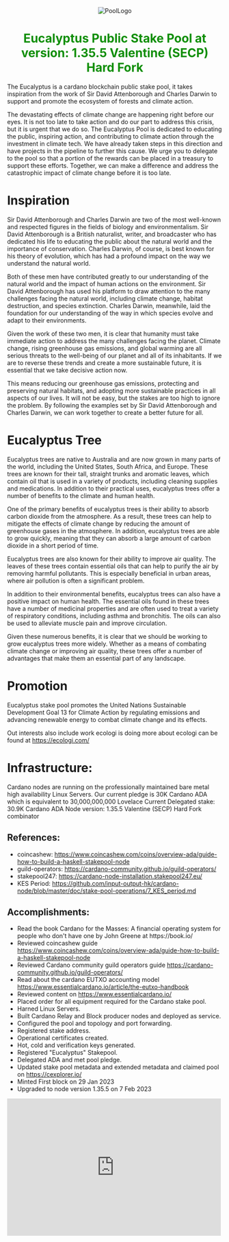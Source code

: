 
<div style="display: flex; align-items: flex-start; justify-content: center;">
    <img src="https://user-images.githubusercontent.com/115787614/210828258-4b177721-2950-4052-91dc-b93a25fb7843.png" alt="PoolLogo">
</div>

<center> <h1 style="text-align: center;color: #0f8e06;">Eucalyptus Public Stake Pool at version: 1.35.5 Valentine (SECP) Hard Fork </h1> </center>

The Eucalyptus is a cardano blockchain public stake pool, it takes inspiration from the work of Sir David Attenborough and Charles Darwin to support and promote the ecosystem of forests and climate action.

The devastating effects of climate change are happening right before our eyes. It is not too late to take action and do our part to address this crisis, but it is urgent that we do so. The Eucalyptus Pool is dedicated to educating the public, inspiring action, and contributing to climate action through the investment in climate tech. We have already taken steps in this direction and have projects in the pipeline to further this cause. We urge you to delegate to the pool so that a portion of the rewards can be placed in a treasury to support these efforts. Together, we can make a difference and address the catastrophic impact of climate change before it is too late.

# Inspiration
Sir David Attenborough and Charles Darwin are two of the most well-known and respected figures in the fields of biology and environmentalism. Sir David Attenborough is a British naturalist, writer, and broadcaster who has dedicated his life to educating the public about the natural world and the importance of conservation. Charles Darwin, of course, is best known for his theory of evolution, which has had a profound impact on the way we understand the natural world.

Both of these men have contributed greatly to our understanding of the natural world and the impact of human actions on the environment. Sir David Attenborough has used his platform to draw attention to the many challenges facing the natural world, including climate change, habitat destruction, and species extinction. Charles Darwin, meanwhile, laid the foundation for our understanding of the way in which species evolve and adapt to their environments.

Given the work of these two men, it is clear that humanity must take immediate action to address the many challenges facing the planet. Climate change, rising greenhouse gas emissions, and global warming are all serious threats to the well-being of our planet and all of its inhabitants. If we are to reverse these trends and create a more sustainable future, it is essential that we take decisive action now.

This means reducing our greenhouse gas emissions, protecting and preserving natural habitats, and adopting more sustainable practices in all aspects of our lives. It will not be easy, but the stakes are too high to ignore the problem. By following the examples set by Sir David Attenborough and Charles Darwin, we can work together to create a better future for all.

# Eucalyptus Tree
Eucalyptus trees are native to Australia and are now grown in many parts of the world, including the United States, South Africa, and Europe. These trees are known for their tall, straight trunks and aromatic leaves, which contain oil that is used in a variety of products, including cleaning supplies and medications. In addition to their practical uses, eucalyptus trees offer a number of benefits to the climate and human health.

One of the primary benefits of eucalyptus trees is their ability to absorb carbon dioxide from the atmosphere. As a result, these trees can help to mitigate the effects of climate change by reducing the amount of greenhouse gases in the atmosphere. In addition, eucalyptus trees are able to grow quickly, meaning that they can absorb a large amount of carbon dioxide in a short period of time.

Eucalyptus trees are also known for their ability to improve air quality. The leaves of these trees contain essential oils that can help to purify the air by removing harmful pollutants. This is especially beneficial in urban areas, where air pollution is often a significant problem.

In addition to their environmental benefits, eucalyptus trees can also have a positive impact on human health. The essential oils found in these trees have a number of medicinal properties and are often used to treat a variety of respiratory conditions, including asthma and bronchitis. The oils can also be used to alleviate muscle pain and improve circulation.

Given these numerous benefits, it is clear that we should be working to grow eucalyptus trees more widely. Whether as a means of combating climate change or improving air quality, these trees offer a number of advantages that make them an essential part of any landscape.

# Promotion
Eucalyptus stake pool promotes the United Nations Sustainable Development Goal 13 for Climate Action by regulating emissions and advancing renewable energy to combat climate change and its effects.


Out interests also include work ecologi is doing more about ecologi can be found at https://ecologi.com/

# Infrastructure:
Cardano nodes are running on the professionally maintained bare metal high availability Linux Servers.
Our current pledge is 30K Cardano ADA which is equivalent to 30,000,000,000 Lovelace
Current Delegated stake: 30.9K Cardano ADA
Node version: 1.35.5 Valentine (SECP) Hard Fork combinator


<html>
<body>

<h2> References: </h2>
     <ul>
<li>coincashew: <a href="https://www.coincashew.com/coins/overview-ada/guide-how-to-build-a-haskell-stakepool-node">https://www.coincashew.com/coins/overview-ada/guide-how-to-build-a-haskell-stakepool-node</a> </li>
<li>guild-operators: <a href="https://cardano-community.github.io/guild-operators/">https://cardano-community.github.io/guild-operators/</a> </li>
<li>stakepool247: <a href="https://cardano-node-installation.stakepool247.eu/">https://cardano-node-installation.stakepool247.eu/</a></li>
<li>KES Period: <a href="https://github.com/input-output-hk/cardano-node/blob/master/doc/stake-pool-operations/7_KES_period.md">https://github.com/input-output-hk/cardano-node/blob/master/doc/stake-pool-operations/7_KES_period.md</a></li>
          </ul>
  <h2>Accomplishments:</h2>
  <ul>
    <li>Read the book Cardano for the Masses: A financial operating system for people who don't have one by John Greene at https://book.io/</li>
    <li>Reviewed coincashew guide <a href="https://www.coincashew.com/coins/overview-ada/guide-how-to-build-a-haskell-stakepool-node">https://www.coincashew.com/coins/overview-ada/guide-how-to-build-a-haskell-stakepool-node</a></li>
    <li>Reviewed Cardano community guild operators guide <a href="https://cardano-community.github.io/
guild-operators/">https://cardano-community.github.io/guild-operators/</a></li>
<li>Read about the cardano EUTXO accounting model <a href="https://www.essentialcardano.io/article/the-eutxo-handbook">https://www.essentialcardano.io/article/the-eutxo-handbook</a></li>
<li>Reviewed content on <a href="https://www.essentialcardano.io/">https://www.essentialcardano.io/</a></li>
<li>Placed order for all equipment required for the Cardano stake pool.</li>
<li>Harned Linux Servers.</li>
<li>Built Cardano Relay and Block producer nodes and deployed as service.</li>
<li>Configured the pool and topology and port forwarding.</li>
<li>Registered stake address.</li>
<li>Operational certificates created.</li>
<li>Hot, cold and verification keys generated.</li>
<li>Registered "Eucalyptus" Stakepool.</li>
<li>Delegated ADA and met pool pledge.</li>
<li>Updated stake pool metadata and extended metadata and claimed pool on <a href="https://cexplorer.io/">https://cexplorer.io/</a></li>
<li>Minted First block on 29 Jan 2023 </li>
<li> Upgraded to node version 1.35.5 on 7 Feb 2023 </li>

  </ul>
<iframe width="500" height="320" frameborder="0" src="https://img.cexplorer.io/w/widget.html?pool=pool10nw2295p9xkwtzpm26ewn79v3m2ez2yztjzqusc8n6kqxrja8wp&theme=dark"><a href="https://cexplorer.io/pool/pool10nw2295p9xkwtzpm26ewn79v3m2ez2yztjzqusc8n6kqxrja8wp">pool detail on cexplorer.io</a></iframe>  
</body>
</html>


<a href="https://cexplorer.io/" target="_blank"><img width="" class="img-fluid" src="https://js.cexplorer.io/img/award/b07269e436bb93f8840a9c9fbc51bc.png" alt=""></a>
<a href="https://cexplorer.io/" target="_blank"><img width="" class="img-fluid" src="https://js.cexplorer.io/img/award/16afb94a8767e9a13c350d35fd0ff1.png" alt=""></a>
<a href="https://cexplorer.io/" target="_blank"><img width="" class="img-fluid" src="https://js.cexplorer.io/img/award/7a4a57a898f183ebbb7389d10327cf.png" alt=""></a>



